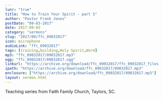 ```yaml
---
lunr: "true"
title: "How to Train Your Spirit - part 5"
author: "Pastor Frank Jones"
postDate: "09-03-2017"
date: 2017-09-03
category: "sermons"
slug: "2017/09/ffc_09032017"
icon: microphone
audioLink: "ffc_09032017"
tags: [training,building,Holy Spirit,Word]
mp3: "ffc_09032017/09032017.mp3"
ogg: "ffc_09032017/09032017.ogg"
linkurl: "https://archive.org/download/ffc_09032017/ffc_09032017_files.xml"
ipath: "https://archive.org/download/ffc_09032017/09032017.mp3"
enclosure: ["https://archive.org/download/ffc_09032017/09032017.mp3"]
layout: sermon.html
---
```


Teaching series from Faith Family Church, Taylors, SC.
